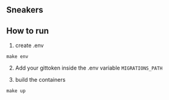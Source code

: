 ## Sneakers

## How to run
1. create .env
```shell
make env
```

2. Add your gittoken inside the .env variable `MIGRATIONS_PATH`

3. build the containers
```shell
make up
```
